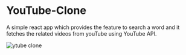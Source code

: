 # YouTube-Clone
A simple react app which provides the feature to search a word and it fetches the related videos from youTube using YouTube API.

![ytube clone](https://user-images.githubusercontent.com/29652551/41772773-97dd4832-7637-11e8-894a-707d5ace08f4.png)
